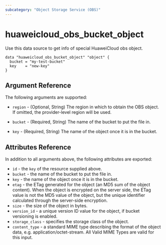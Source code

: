 ```yaml
---
subcategory: "Object Storage Service (OBS)"
---
```


# huaweicloud_obs_bucket_object

Use this data source to get info of special HuaweiCloud obs object.

```hcl
data "huaweicloud_obs_bucket_object" "object" {
  bucket = "my-test-bucket"
  key    = "new-key"
}
```

## Argument Reference

The following arguments are supported:

* `region` - (Optional, String) The region in which to obtain the OBS object. If omitted, the provider-level region will
  be used.

* `bucket` - (Required, String) The name of the bucket to put the file in.

* `key` - (Required, String) The name of the object once it is in the bucket.

## Attributes Reference

In addition to all arguments above, the following attributes are exported:

* `id` - the `key` of the resource supplied above.
* `bucket` - the name of the bucket to put the file in.
* `key` - the name of the object once it is in the bucket.
* `etag` - the ETag generated for the object (an MD5 sum of the object content). When the object is encrypted on the
  server side, the ETag value is not the MD5 value of the object, but the unique identifier calculated through the
  server-side encryption.
* `size` - the size of the object in bytes.
* `version_id` - a unique version ID value for the object, if bucket versioning is enabled.
* `storage_class` - specifies the storage class of the object.
* `content_type` - a standard MIME type describing the format of the object data, e.g. application/octet-stream. All
  Valid MIME Types are valid for this input.
